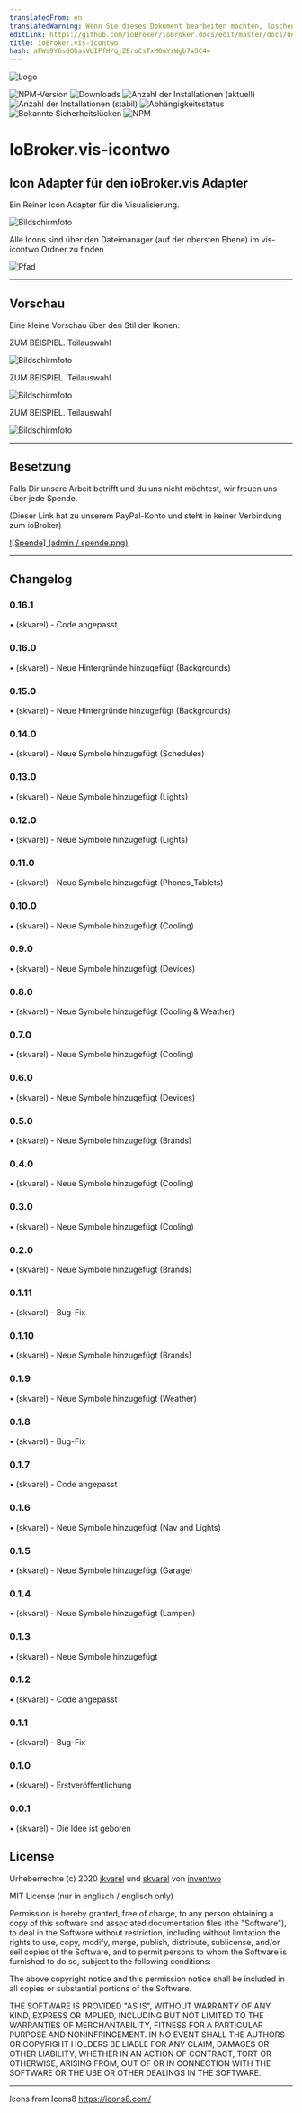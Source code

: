 ```yaml
---
translatedFrom: en
translatedWarning: Wenn Sie dieses Dokument bearbeiten möchten, löschen Sie bitte das Feld "translationsFrom". Andernfalls wird dieses Dokument automatisch erneut übersetzt
editLink: https://github.com/ioBroker/ioBroker.docs/edit/master/docs/de/adapterref/iobroker.vis-icontwo/README.md
title: ioBroker.vis-icontwo
hash: aFWs9Y6sGOhasVUIPfH/qjZEroCsTxMOuYxWgb7w5C4=
---
```

![Logo](../../../en/adapterref/iobroker.vis-icontwo/admin/icontwo.png)

![NPM-Version](http://img.shields.io/npm/v/iobroker.vis-icontwo.svg)
![Downloads](https://img.shields.io/npm/dm/iobroker.vis-icontwo.svg)
![Anzahl der Installationen (aktuell)](http://iobroker.live/badges/vis-icontwo-installed.svg)
![Anzahl der Installationen (stabil)](http://iobroker.live/badges/vis-icontwo-stable.svg)
![Abhängigkeitsstatus](https://img.shields.io/david/inventwo/iobroker.vis-icontwo.svg)
![Bekannte Sicherheitslücken](https://snyk.io/test/github/inventwo/iobroker.vis-icontwo/badge.svg)
![NPM](https://nodei.co/npm/iobroker.vis-icontwo.png?downloads=true)

# IoBroker.vis-icontwo
## Icon Adapter für den ioBroker.vis Adapter
Ein Reiner Icon Adapter für die Visualisierung.

![Bildschirmfoto](../../../en/adapterref/iobroker.vis-icontwo/admin/Screen_001.png)

Alle Icons sind über den Dateimanager (auf der obersten Ebene) im vis-icontwo Ordner zu finden

![Pfad](../../../en/adapterref/iobroker.vis-icontwo/admin/Pfad_001.png)

---

## Vorschau
Eine kleine Vorschau über den Stil der Ikonen:

ZUM BEISPIEL. Teilauswahl

![Bildschirmfoto](../../../en/adapterref/iobroker.vis-icontwo/admin/Screen_002.png)

ZUM BEISPIEL. Teilauswahl

![Bildschirmfoto](../../../en/adapterref/iobroker.vis-icontwo/admin/Screen_003.png)

ZUM BEISPIEL. Teilauswahl

![Bildschirmfoto](../../../en/adapterref/iobroker.vis-icontwo/admin/Screen_004.png)

---

## Besetzung
Falls Dir unsere Arbeit betrifft und du uns nicht möchtest, wir freuen uns über jede Spende.

(Dieser Link hat zu unserem PayPal-Konto und steht in keiner Verbindung zum ioBroker)

[![Spende] (admin / spende.png)](https://www.paypal.com/cgi-bin/webscr?cmd=_s-xclick&hosted_button_id=GQPD3G25CKTEJ&source=url)

---

## Changelog

### 0.16.1

• (skvarel) - Code angepasst

### 0.16.0

• (skvarel) - Neue Hintergründe hinzugefügt (Backgrounds)

### 0.15.0

• (skvarel) - Neue Hintergründe hinzugefügt (Backgrounds)

### 0.14.0

• (skvarel) - Neue Symbole hinzugefügt (Schedules)

### 0.13.0

• (skvarel) - Neue Symbole hinzugefügt (Lights)

### 0.12.0

• (skvarel) - Neue Symbole hinzugefügt (Lights)

### 0.11.0

• (skvarel) - Neue Symbole hinzugefügt (Phones_Tablets)

### 0.10.0

• (skvarel) - Neue Symbole hinzugefügt (Cooling)

### 0.9.0

• (skvarel) - Neue Symbole hinzugefügt (Devices)

### 0.8.0

• (skvarel) - Neue Symbole hinzugefügt (Cooling & Weather)

### 0.7.0

• (skvarel) - Neue Symbole hinzugefügt (Cooling)

### 0.6.0

• (skvarel) - Neue Symbole hinzugefügt (Devices)

### 0.5.0

• (skvarel) - Neue Symbole hinzugefügt (Brands)

### 0.4.0

• (skvarel) - Neue Symbole hinzugefügt (Cooling)

### 0.3.0

• (skvarel) - Neue Symbole hinzugefügt (Cooling)

### 0.2.0

• (skvarel) - Neue Symbole hinzugefügt (Brands)

### 0.1.11

• (skvarel) - Bug-Fix

### 0.1.10

• (skvarel) - Neue Symbole hinzugefügt (Brands)

### 0.1.9

• (skvarel) - Neue Symbole hinzugefügt (Weather)

### 0.1.8

• (skvarel) - Bug-Fix

### 0.1.7

• (skvarel) - Code angepasst

### 0.1.6

• (skvarel) - Neue Symbole hinzugefügt (Nav and Lights)

### 0.1.5

• (skvarel) - Neue Symbole hinzugefügt (Garage)

### 0.1.4

• (skvarel) - Neue Symbole hinzugefügt (Lampen)

### 0.1.3

• (skvarel) - Neue Symbole hinzugefügt

### 0.1.2

• (skvarel) - Code angepasst

### 0.1.1

• (skvarel) - Bug-Fix

### 0.1.0

• (skvarel) - Erstveröffentlichung

### 0.0.1
• (skvarel) - Die Idee ist geboren

## License

Urheberrechte (c) 2020 [jkvarel](https://github.com/jkvarel) und [skvarel](https://github.com/skvarel) von [inventwo](https://github.com/inventwo)


MIT License (nur in englisch / englisch only)

Permission is hereby granted, free of charge, to any person obtaining a copy
of this software and associated documentation files (the "Software"), to deal
in the Software without restriction, including without limitation the rights
to use, copy, modify, merge, publish, distribute, sublicense, and/or sell
copies of the Software, and to permit persons to whom the Software is
furnished to do so, subject to the following conditions:

The above copyright notice and this permission notice shall be included in all
copies or substantial portions of the Software.

THE SOFTWARE IS PROVIDED "AS IS", WITHOUT WARRANTY OF ANY KIND, EXPRESS OR
IMPLIED, INCLUDING BUT NOT LIMITED TO THE WARRANTIES OF MERCHANTABILITY,
FITNESS FOR A PARTICULAR PURPOSE AND NONINFRINGEMENT. IN NO EVENT SHALL THE
AUTHORS OR COPYRIGHT HOLDERS BE LIABLE FOR ANY CLAIM, DAMAGES OR OTHER
LIABILITY, WHETHER IN AN ACTION OF CONTRACT, TORT OR OTHERWISE, ARISING FROM,
OUT OF OR IN CONNECTION WITH THE SOFTWARE OR THE USE OR OTHER DEALINGS IN THE
SOFTWARE.

---

Icons from Icons8 https://icons8.com/